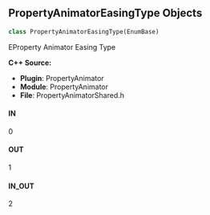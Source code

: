 ## PropertyAnimatorEasingType Objects

```python
class PropertyAnimatorEasingType(EnumBase)
```

EProperty Animator Easing Type

**C++ Source:**

- **Plugin**: PropertyAnimator
- **Module**: PropertyAnimator
- **File**: PropertyAnimatorShared.h

<a id="unreal.PropertyAnimatorEasingType.IN"></a>

#### IN

0

<a id="unreal.PropertyAnimatorEasingType.OUT"></a>

#### OUT

1

<a id="unreal.PropertyAnimatorEasingType.IN_OUT"></a>

#### IN_OUT

2

<a id="unreal.PropertyControllerEasingType"></a>